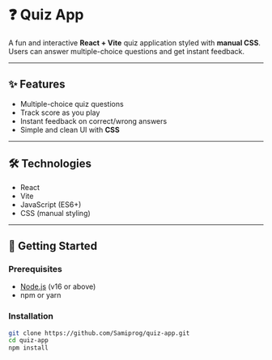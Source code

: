 # ❓ Quiz App

A fun and interactive **React + Vite** quiz application styled with **manual CSS**.  
Users can answer multiple-choice questions and get instant feedback.

---

## ✨ Features

- Multiple-choice quiz questions  
- Track score as you play  
- Instant feedback on correct/wrong answers  
- Simple and clean UI with **CSS**  

---

## 🛠 Technologies

- React  
- Vite  
- JavaScript (ES6+)  
- CSS (manual styling)  

---

## 🚀 Getting Started

### Prerequisites
- [Node.js](https://nodejs.org/) (v16 or above)  
- npm or yarn  

### Installation

```bash
git clone https://github.com/Samiprog/quiz-app.git
cd quiz-app
npm install
